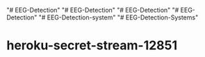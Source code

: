 "# EEG-Detection" 
"# EEG-Detection" 
"# EEG-Detection" 
"# EEG-Detection" 
"# EEG-Detection-system" 
"# EEG-Detection-Systems" 
# heroku-secret-stream-12851
